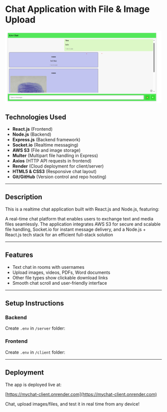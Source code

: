 # Chat Application with File & Image Upload

![Chat UI Screenshot](./LiveChatImage.png)

## Technologies Used

- **React.js** (Frontend)
- **Node.js** (Backend)
- **Express.js** (Backend framework)
- **Socket.io** (Realtime messaging)
- **AWS S3** (File and image storage)
- **Multer** (Multipart file handling in Express)
- **Axios** (HTTP API requests in frontend)
- **Render** (Cloud deployment for client/server)
- **HTML5 & CSS3** (Responsive chat layout)
- **Git/GitHub** (Version control and repo hosting)

---
## Description

This is a realtime chat application built with React.js and Node.js, featuring:

A real-time chat platform that enables users to exchange text and media files seamlessly. 
The application integrates AWS S3 for secure and scalable file handling, 
Socket.io for instant message delivery, and a Node.js + React.js tech stack for an efficient full-stack solution

---

## Features

- Text chat in rooms with usernames
- Upload images, videos, PDFs, Word documents
- Other file types show clickable download links
- Smooth chat scroll and user-friendly interface
---

## Setup Instructions

### Backend

Create `.env` in `/server` folder:


### Frontend

Create `.env` in `/client` folder:


---

## Deployment

The app is deployed live at:

[https://mychat-client.onrender.com](https://mychat-client.onrender.com)

Chat, upload images/files, and test it in real time from any device!



